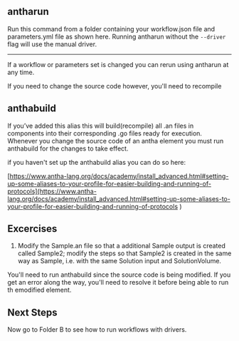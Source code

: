 ## antharun


Run this command from a folder containing your workflow.json file and parameters.yml file
as shown here. 
Running antharun without the ```--driver``` flag will use the manual driver.

________________

If a workflow or parameters set is changed you can rerun using antharun at any time. 

If you need to change the source code however, you'll need to recompile


## anthabuild

If you’ve added this alias this will build(recompile) all .an files in components into their corresponding .go files ready for execution. 
Whenever you change the source code of an antha element you must run anthabuild for the changes to take effect.

if you haven't set up the anthabuild alias you can do so here:

[https://www.antha-lang.org/docs/academy/install_advanced.html#setting-up-some-aliases-to-your-profile-for-easier-building-and-running-of-protocols](https://www.antha-lang.org/docs/academy/install_advanced.html#setting-up-some-aliases-to-your-profile-for-easier-building-and-running-of-protocols
)

## Excercises

1. Modify the Sample.an file so that a additional Sample output is created called Sample2; modify the steps so that Sample2 is created in the same way as Sample, i.e. with the same Solution input and SolutionVolume.

You'll need to run anthabuild since the source code is being modified. If you get an error along the way, you'll need to resolve it before being able to run th emodified element.

## Next Steps

Now go to Folder B to see how to run workflows with drivers.